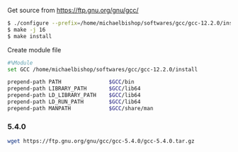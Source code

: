Get source from https://ftp.gnu.org/gnu/gcc/
```bash
$ ./configure --prefix=/home/michaelbishop/softwares/gcc/gcc-12.2.0/install --disable-multilib # only 64bit
$ make -j 16
$ make install
```

Create module file
```bash
#%Module
set GCC /home/michaelbishop/softwares/gcc/gcc-12.2.0/install

prepend-path PATH               $GCC/bin
prepend-path LIBRARY_PATH       $GCC/lib64
prepend-path LD_LIBRARY_PATH    $GCC/lib64
prepend-path LD_RUN_PATH        $GCC/lib64
prepend-path MANPATH            $GCC/share/man
```

### 5.4.0
```bash
wget https://ftp.gnu.org/gnu/gcc/gcc-5.4.0/gcc-5.4.0.tar.gz

```
